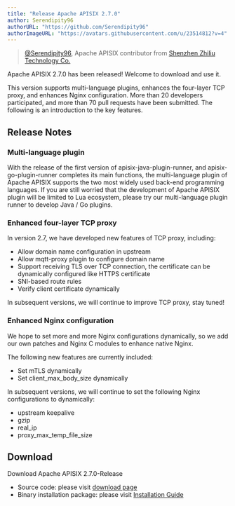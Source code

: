 ```yaml
---
title: "Release Apache APISIX 2.7.0"
author: Serendipity96
authorURL: "https://github.com/Serendipity96"
authorImageURL: "https://avatars.githubusercontent.com/u/23514812?v=4"
---
```

> [@Serendipity96](https://github.com/Serendipity96), Apache APISIX contributor from [Shenzhen Zhiliu Technology Co.](https://www.apiseven.com/)
>
<!--truncate-->

Apache APISIX 2.7.0 has been released! Welcome to download and use it.

This version supports multi-language plugins, enhances the four-layer TCP proxy, and enhances Nginx configuration. More than 20 developers participated, and more than 70 pull requests have been submitted. The following is an introduction to the key features.

## Release Notes

### Multi-language plugin

With the release of the first version of apisix-java-plugin-runner, and apisix-go-plugin-runner completes its main functions, the multi-language plugin of Apache APISIX supports the two most widely used back-end programming languages. If you are still worried that the development of Apache APISIX plugin will be limited to Lua ecosystem, please try our multi-language plugin runner to develop Java / Go plugins.

### Enhanced four-layer TCP proxy

In version 2.7, we have developed new features of TCP proxy, including:

- Allow domain name configuration in upstream
- Allow mqtt-proxy plugin to configure domain name
- Support receiving TLS over TCP connection, the certificate can be dynamically configured like HTTPS certificate
- SNI-based route rules
- Verify client certificate dynamically

In subsequent versions, we will continue to improve TCP proxy,  stay tuned!

### Enhanced Nginx configuration

We hope to set more and more Nginx configurations dynamically, so we add our own patches and Nginx C modules to enhance native Nginx.

The following new features are currently included:

- Set mTLS dynamically
- Set client_max_body_size dynamically

In subsequent versions, we will continue to set the following Nginx configurations to dynamically:

- upstream keepalive
- gzip
- real_ip
- proxy_max_temp_file_size

## Download

Download Apache APISIX 2.7.0-Release

- Source code: please visit [download page](https://apisix.apache.org/downloads/)
- Binary installation package: please visit [Installation Guide](https://apisix.apache.org/zh/docs/apisix/how-to-build/)
